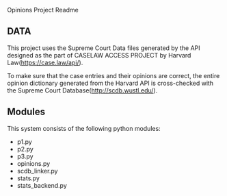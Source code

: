 Opinions Project Readme

DATA
-----
This project uses the Supreme Court Data files generated by the API designed as the part of CASELAW ACCESS PROJECT by Harvard Law(https://case.law/api/). 

To make sure that the case entries and their opinions are correct, the entire opinion dictionary generated from the Harvard API is cross-checked with the Supreme Court Database(http://scdb.wustl.edu/).

Modules
-------
This system consists of the following python modules: 
* p1.py
* p2.py
* p3.py
* opinions.py
* scdb_linker.py
* stats.py
* stats_backend.py
